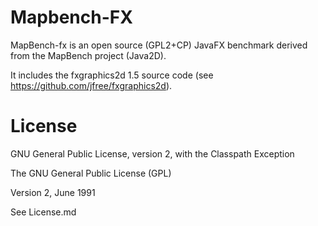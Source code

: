 Mapbench-FX
===========

MapBench-fx is an open source (GPL2+CP) JavaFX benchmark derived from the MapBench project (Java2D).

It includes the fxgraphics2d 1.5 source code (see https://github.com/jfree/fxgraphics2d).

License
=======

GNU General Public License, version 2,
with the Classpath Exception

The GNU General Public License (GPL)

Version 2, June 1991

See License.md
